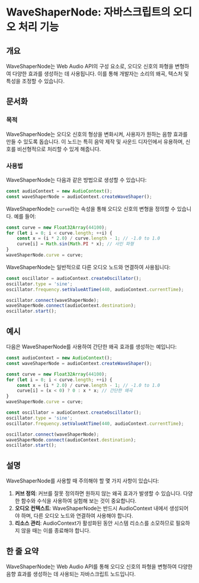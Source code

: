 <!--
Meta Description: # WaveShaperNode: 자바스크립트의 오디오 처리 기능 ## 개요 WaveShaperNode는 Web Audio API의 구성 요소로, 오디오 신호의 파형을 변형하여 다양한 효과를 생성하는 데 사용됩니다. 이를 통해 개발자는 소리의 왜곡, 텍스처 및 특성을 조...
Meta Keywords: audiocontext, curve, const, oscillator, waveshapernode
-->

# WaveShaperNode: 자바스크립트의 오디오 처리 기능

## 개요
WaveShaperNode는 Web Audio API의 구성 요소로, 오디오 신호의 파형을 변형하여 다양한 효과를 생성하는 데 사용됩니다. 이를 통해 개발자는 소리의 왜곡, 텍스처 및 특성을 조정할 수 있습니다.

## 문서화

### 목적
WaveShaperNode는 오디오 신호의 형상을 변화시켜, 사용자가 원하는 음향 효과를 만들 수 있도록 돕습니다. 이 노드는 특히 음악 제작 및 사운드 디자인에서 유용하며, 신호를 비선형적으로 처리할 수 있게 해줍니다.

### 사용법
WaveShaperNode는 다음과 같은 방법으로 생성할 수 있습니다:

```javascript
const audioContext = new AudioContext();
const waveShaperNode = audioContext.createWaveShaper();
```

WaveShaperNode는 `curve`라는 속성을 통해 오디오 신호의 변형을 정의할 수 있습니다. 예를 들어:

```javascript
const curve = new Float32Array(44100);
for (let i = 0; i < curve.length; ++i) {
    const x = (i * 2.0) / curve.length - 1; // -1.0 to 1.0
    curve[i] = Math.sin(Math.PI * x); // 사인 파형
}
waveShaperNode.curve = curve;
```

WaveShaperNode는 일반적으로 다른 오디오 노드와 연결하여 사용됩니다:

```javascript
const oscillator = audioContext.createOscillator();
oscillator.type = 'sine';
oscillator.frequency.setValueAtTime(440, audioContext.currentTime);

oscillator.connect(waveShaperNode);
waveShaperNode.connect(audioContext.destination);
oscillator.start();
```

## 예시
다음은 WaveShaperNode를 사용하여 간단한 왜곡 효과를 생성하는 예입니다:

```javascript
const audioContext = new AudioContext();
const waveShaperNode = audioContext.createWaveShaper();

const curve = new Float32Array(44100);
for (let i = 0; i < curve.length; ++i) {
    const x = (i * 2.0) / curve.length - 1; // -1.0 to 1.0
    curve[i] = (x < 0) ? 0 : x * x; // 간단한 왜곡
}
waveShaperNode.curve = curve;

const oscillator = audioContext.createOscillator();
oscillator.type = 'sine';
oscillator.frequency.setValueAtTime(440, audioContext.currentTime);

oscillator.connect(waveShaperNode);
waveShaperNode.connect(audioContext.destination);
oscillator.start();
```

## 설명
WaveShaperNode를 사용할 때 주의해야 할 몇 가지 사항이 있습니다:

1. **커브 정의**: 커브를 잘못 정의하면 원하지 않는 왜곡 효과가 발생할 수 있습니다. 다양한 함수와 수식을 사용하여 실험해 보는 것이 중요합니다.
2. **오디오 컨텍스트**: WaveShaperNode는 반드시 AudioContext 내에서 생성되어야 하며, 다른 오디오 노드와 연결하여 사용해야 합니다.
3. **리소스 관리**: AudioContext가 활성화된 동안 시스템 리소스를 소모하므로 필요하지 않을 때는 이를 종료해야 합니다.

## 한 줄 요약
WaveShaperNode는 Web Audio API를 통해 오디오 신호의 파형을 변형하여 다양한 음향 효과를 생성하는 데 사용되는 자바스크립트 노드입니다.